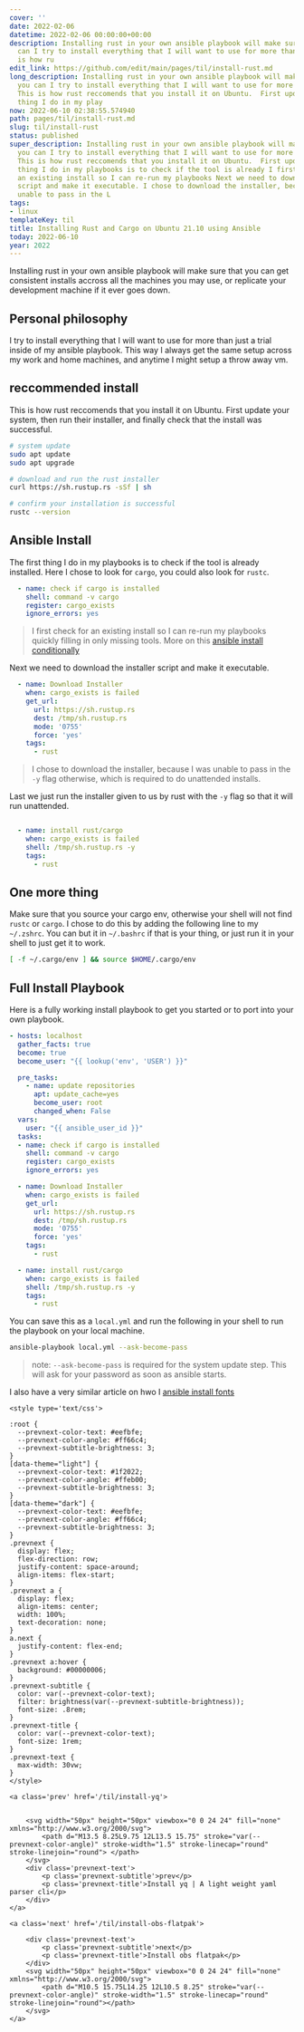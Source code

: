 ```yaml
---
cover: ''
date: 2022-02-06
datetime: 2022-02-06 00:00:00+00:00
description: Installing rust in your own ansible playbook will make sure that you
  can I try to install everything that I will want to use for more than just a This
  is how ru
edit_link: https://github.com/edit/main/pages/til/install-rust.md
long_description: Installing rust in your own ansible playbook will make sure that
  you can I try to install everything that I will want to use for more than just a
  This is how rust reccomends that you install it on Ubuntu.  First update The first
  thing I do in my play
now: 2022-06-10 02:38:55.574940
path: pages/til/install-rust.md
slug: til/install-rust
status: published
super_description: Installing rust in your own ansible playbook will make sure that
  you can I try to install everything that I will want to use for more than just a
  This is how rust reccomends that you install it on Ubuntu.  First update The first
  thing I do in my playbooks is to check if the tool is already I first check for
  an existing install so I can re-run my playbooks Next we need to download the installer
  script and make it executable. I chose to download the installer, because I was
  unable to pass in the L
tags:
- linux
templateKey: til
title: Installing Rust and Cargo on Ubuntu 21.10 using Ansible
today: 2022-06-10
year: 2022
---
```


Installing rust in your own ansible playbook will make sure that you can
get consistent installs accross all the machines you may use, or
replicate your development machine if it ever goes down.

## Personal philosophy

I try to install everything that I will want to use for more than just a
trial inside of my ansible playbook.  This way I always get the same
setup across my work and home machines, and anytime I might setup a
throw away vm.

## reccommended install

This is how rust reccomends that you install it on Ubuntu.  First update
your system, then run their installer, and finally check that the
install was successful.

``` bash
# system update
sudo apt update
sudo apt upgrade

# download and run the rust installer
curl https://sh.rustup.rs -sSf | sh

# confirm your installation is successful
rustc --version
```

## Ansible Install

The first thing I do in my playbooks is to check if the tool is already
installed.  Here I chose to look for `cargo`, you could also look for
`rustc`.

``` yaml
  - name: check if cargo is installed
    shell: command -v cargo
    register: cargo_exists
    ignore_errors: yes
```

> I first check for an existing install so I can re-run my playbooks
> quickly filling in only missing tools. More on this
> [ansible install conditionally](https://waylonwalker.com/til/ansible_install_if_not_callable/)

Next we need to download the installer script and make it executable.

``` yaml
  - name: Download Installer
    when: cargo_exists is failed
    get_url:
      url: https://sh.rustup.rs
      dest: /tmp/sh.rustup.rs
      mode: '0755'
      force: 'yes'
    tags:
      - rust
```

> I chose to download the installer, because I was unable to pass in the
> `-y` flag otherwise, which is required to do unattended installs.

Last we just run the installer given to us by rust with the `-y` flag so
that it will run unattended.

``` yaml

  - name: install rust/cargo
    when: cargo_exists is failed
    shell: /tmp/sh.rustup.rs -y
    tags:
      - rust
```

## One more thing

Make sure that you source your cargo env, otherwise your shell will not
find `rustc` or `cargo`.  I chose to do this by adding the following
line to my `~/.zshrc`.  You can but it in `~/.bashrc` if that is your
thing, or just run it in your shell to just get it to work.

``` bash
[ -f ~/.cargo/env ] && source $HOME/.cargo/env
```

## Full Install Playbook

Here is a fully working install playbook to get you started or to port
into your own playbook.

``` yaml
- hosts: localhost
  gather_facts: true
  become: true
  become_user: "{{ lookup('env', 'USER') }}"

  pre_tasks:
    - name: update repositories
      apt: update_cache=yes
      become_user: root
      changed_when: False
  vars:
    user: "{{ ansible_user_id }}"
  tasks:
  - name: check if cargo is installed
    shell: command -v cargo
    register: cargo_exists
    ignore_errors: yes

  - name: Download Installer
    when: cargo_exists is failed
    get_url:
      url: https://sh.rustup.rs
      dest: /tmp/sh.rustup.rs
      mode: '0755'
      force: 'yes'
    tags:
      - rust

  - name: install rust/cargo
    when: cargo_exists is failed
    shell: /tmp/sh.rustup.rs -y
    tags:
      - rust

```

You can save this as a  `local.yml` and run the following in your shell
to run the playbook on your local machine.

``` bash
ansible-playbook local.yml --ask-become-pass
```

> note: `--ask-become-pass` is required for the system update step.
> This will ask for your password as soon as ansible starts.


I also have a very similar article on hwo I [ansible install fonts](https://waylonwalker.com/til/ansible_install_fonts/)
<div class='prevnext'>

    <style type='text/css'>

    :root {
      --prevnext-color-text: #eefbfe;
      --prevnext-color-angle: #ff66c4;
      --prevnext-subtitle-brightness: 3;
    }
    [data-theme="light"] {
      --prevnext-color-text: #1f2022;
      --prevnext-color-angle: #ffeb00;
      --prevnext-subtitle-brightness: 3;
    }
    [data-theme="dark"] {
      --prevnext-color-text: #eefbfe;
      --prevnext-color-angle: #ff66c4;
      --prevnext-subtitle-brightness: 3;
    }
    .prevnext {
      display: flex;
      flex-direction: row;
      justify-content: space-around;
      align-items: flex-start;
    }
    .prevnext a {
      display: flex;
      align-items: center;
      width: 100%;
      text-decoration: none;
    }
    a.next {
      justify-content: flex-end;
    }
    .prevnext a:hover {
      background: #00000006;
    }
    .prevnext-subtitle {
      color: var(--prevnext-color-text);
      filter: brightness(var(--prevnext-subtitle-brightness));
      font-size: .8rem;
    }
    .prevnext-title {
      color: var(--prevnext-color-text);
      font-size: 1rem;
    }
    .prevnext-text {
      max-width: 30vw;
    }
    </style>
    
    <a class='prev' href='/til/install-yq'>
    

        <svg width="50px" height="50px" viewbox="0 0 24 24" fill="none" xmlns="http://www.w3.org/2000/svg">
            <path d="M13.5 8.25L9.75 12L13.5 15.75" stroke="var(--prevnext-color-angle)" stroke-width="1.5" stroke-linecap="round" stroke-linejoin="round"> </path>
        </svg>
        <div class='prevnext-text'>
            <p class='prevnext-subtitle'>prev</p>
            <p class='prevnext-title'>Install yq | A light weight yaml parser cli</p>
        </div>
    </a>
    
    <a class='next' href='/til/install-obs-flatpak'>
    
        <div class='prevnext-text'>
            <p class='prevnext-subtitle'>next</p>
            <p class='prevnext-title'>Install obs flatpak</p>
        </div>
        <svg width="50px" height="50px" viewbox="0 0 24 24" fill="none" xmlns="http://www.w3.org/2000/svg">
            <path d="M10.5 15.75L14.25 12L10.5 8.25" stroke="var(--prevnext-color-angle)" stroke-width="1.5" stroke-linecap="round" stroke-linejoin="round"></path>
        </svg>
    </a>
  </div>